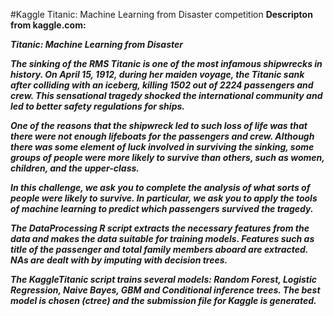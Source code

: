#Kaggle Titanic: Machine Learning from Disaster competition
<b>Descripton from kaggle.com:

<b><i>Titanic: Machine Learning from Disaster

The sinking of the RMS Titanic is one of the most infamous shipwrecks in history.  On April 15, 1912, during her maiden voyage, the Titanic sank after colliding with an iceberg, killing 1502 out of 2224 passengers and crew. This sensational tragedy shocked the international community and led to better safety regulations for ships.

One of the reasons that the shipwreck led to such loss of life was that there were not enough lifeboats for the passengers and crew. Although there was some element of luck involved in surviving the sinking, some groups of people were more likely to survive than others, such as women, children, and the upper-class.

In this challenge, we ask you to complete the analysis of what sorts of people were likely to survive. In particular, we ask you to apply the tools of machine learning to predict which passengers survived the tragedy.

The <b>DataProcessing</b> R script extracts the necessary features from the data and makes the data suitable for training models. Features such as title of the passenger and total family members aboard are extracted. NAs are dealt with by imputing with decision trees.

The <b>KaggleTitanic</b> script trains several models: Random Forest, Logistic Regression, Naive Bayes, GBM and Conditional inference trees. The best model is chosen (ctree) and the submission file for Kaggle is generated.
